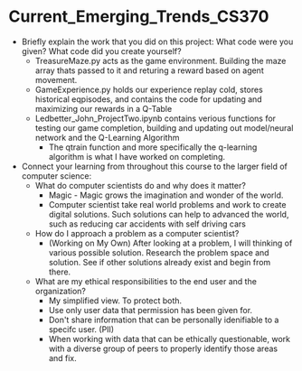 # Current_Emerging_Trends_CS370

* Briefly explain the work that you did on this project: What code were you given? What code did you create yourself?
    * TreasureMaze.py acts as the game environment. Building the maze array thats passed to it and returing a reward based on agent movement.
    * GameExperience.py holds our experience replay cold, stores historical eqpisodes, and contains the code for updating and maximizing our rewards in a Q-Table
    * Ledbetter_John_ProjectTwo.ipynb contains verious functions for testing our game completion, building and updating out model/neural network and the Q-Learning Algorithm
      * The qtrain function and more specifically the q-learning algorithm is what I have worked on completing.
* Connect your learning from throughout this course to the larger field of computer science:
    * What do computer scientists do and why does it matter?
      * Magic - Magic grows the imagination and wonder of the world.
      * Computer scientist take real world problems and work to create digital solutions. Such solutions can help to advanced the world, such as reducing car accidents with self driving cars
    * How do I approach a problem as a computer scientist?
      * (Working on My Own) After looking at a problem, I will thinking of various possible solution. Research the problem space and solution. See if other solutions already exist and begin from there.
    * What are my ethical responsibilities to the end user and the organization?
      * My simplified view. To protect both.
      * Use only user data that permission has been given for.
      * Don't share information that can be personally idenifiable to a specifc user. (PII)
      * When working with data that can be ethically questionable, work with a diverse group of peers to properly identify those areas and fix.
